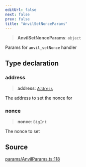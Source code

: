 ```yaml
---
editUrl: false
next: false
prev: false
title: "AnvilSetNonceParams"
---
```


> **AnvilSetNonceParams**: `object`

Params for `anvil_setNonce` handler

## Type declaration

### address

> **address**: [`Address`](/reference/tevm/actions-types/type-aliases/address/)

The address to set the nonce for

### nonce

> **nonce**: `BigInt`

The nonce to set

## Source

[params/AnvilParams.ts:118](https://github.com/evmts/tevm-monorepo/blob/main/packages/actions-types/src/params/AnvilParams.ts#L118)

